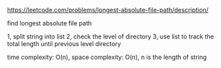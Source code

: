 https://leetcode.com/problems/longest-absolute-file-path/description/

find longest absolute file path

1, split string into list
2, check the level of directory
3, use list to track the total length until previous level directory

time complexity: O(n), space complexity: O(n), n is the length of string 

